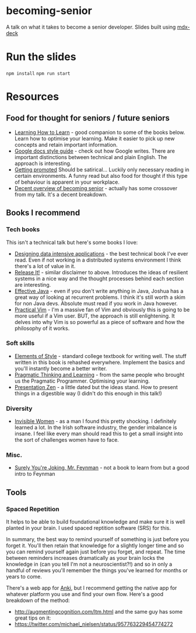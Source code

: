 # becoming-senior
A talk on what it takes to become a senior developer. Slides built using [mdx-deck](https://github.com/jxnblk/mdx-deck)


# Run the slides
`npm install`
`npm run start`

# Resources
## Food for thought for seniors / future seniors
- [Learning How to Learn](https://www.coursera.org/learn/learning-how-to-learn) - good companion to some of the books below. Learn how to optimise your learning. Make it easier to pick up new concepts and retain important information.
- [Google docs style guide](https://developers.google.com/style) - check out how Google writes. There are important distinctions between technical and plain English. The approach is interesting.
- [Getting promoted](https://defmacro.substack.com/p/how-to-get-promoted) Should be satirical... Luckily only necessary reading in certain environments. A funny read but also food for thought if this type of behaviour is apparent in your workplace. 
- [Decent overview of becoming senior](https://neilkakkar.com/things-I-learned-to-become-a-senior-software-engineer.html) - actually has some crossover from my talk. It's a decent breakdown.

## Books I recommend
### Tech books
This isn't a technical talk but here's some books I love:
- [Designing data intensive applications](https://www.goodreads.com/book/show/23463279-designing-data-intensive-applications) - the best technical book I've ever read. Even if not working in a distributed systems environment I think there's a lot of value in it.
- [Release It!](https://www.goodreads.com/book/show/1069827.Release_It_) - similar disclaimer to above. Introduces the ideas of resilient systems in a nice way and the thought processes behind each section are interesting.
- [Effective Java](https://www.goodreads.com/book/show/34927404-effective-java) - even if you don't write anything in Java, Joshua has a great way of looking at recurrent problems. I think it's still worth a skim for non Java devs. Absolute must read if you work in Java however.
- [Practical Vim](https://www.goodreads.com/book/show/13607232-practical-vim) - I'm a massive fan of Vim and obviously this is going to be more useful if a Vim user. BUT, the approach is still enlightening. It delves into why Vim is so powerful as a piece of software and how the philosophy of it works.

### Soft skills
- [Elements of Style](https://www.goodreads.com/book/show/33514.The_Elements_of_Style) - standard college textbook for writing well. The stuff written in this book is rehashed everywhere. Implement the basics and you'll instantly become a better writer.
- [Pragmatic Thinking and Learning](https://www.goodreads.com/book/show/3063393-pragmatic-thinking-and-learning) - from the same people who brought us the Pragmatic Programmer. Optimising your learning.
- [Presentation Zen](https://www.goodreads.com/book/show/1908456.Presentation_Zen) - a little dated but the ideas stand. How to present things in a digestible way (I didn't do this enough in this talk!)

### Diversity
- [Invisible Women](https://www.goodreads.com/book/show/41104077-invisible-women) - as a man I found this pretty shocking. I definitely learned a lot. In the Irish software industry, the gender imbalance is insane. I feel like every man should read this to get a small insight into the sort of challenges women have to face.

### Misc.
- [Surely You're Joking, Mr. Feynman](https://www.goodreads.com/book/show/35167685-surely-you-re-joking-mr-feynman) - not a book to learn from but a good intro to Feynman


## Tools
### Spaced Repetition
It helps to be able to build foundational knowledge and make sure it is well planted in your brain. I used spaced reptition software (SRS) for this. 

In summary, the best way to remind yourself of something is just before you forget it. You'll then retain that knowledge for a slightly longer time and so you can remind yourself again just before you forget, and repeat. The time between reminders increases dramatically as your brain locks the knowledge in (can you tell I'm not a neuroscientist?!) and so in only a handful of reviews you'll remember the things you've learned for months or years to come.

There's a web app for [Anki](https://ankiweb.net/about), but I recommend getting the native app for whatever platform you use and find your own flow.
Here's a good breakdown of the method:
- http://augmentingcognition.com/ltm.html
and the same guy has some great tips on it:
- https://twitter.com/michael_nielsen/status/957763229454774272

